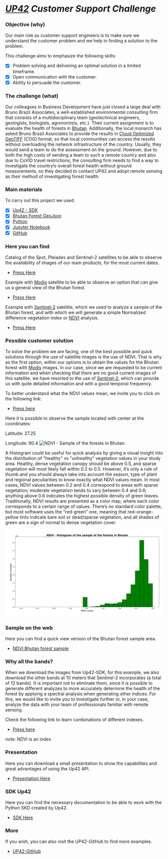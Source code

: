 # *[UP42](https://up42.com/) Customer Support Challenge*

### Objective (why)
Our main role as customer support engineers is to make sure we understand the customer problem and we help in finding a solution to the problem.

This challenge aims to emphasize the following skills:
- [x] Problem solving and delivering an optimal solution in a limited timeframe.
- [x] Open communication with the customer.
- [x] Ability to persuade the customer.

### The challenge (what)
Our colleagues in Business Development have just closed a large deal with Bruno Brazil Associates, a well-established environmental consulting firm that consists of a multidisciplinary team (geotechnical engineers, geologists, biologists, agronomists, etc.).
Their current assignment is to evaluate the health of forests in [Bhutan](https://en.wikipedia.org/wiki/Forestry_in_Bhutan). Additionally, the local monarch has asked Bruno Brazil Associates to provide the results in [Cloud Optimized GeoTIFF](https://www.cogeo.org/) (COG) format, so that local communities can access the results without overloading the network infrastructure of the country. Usually, they would send a team to do the assessment on the ground. However, due to both the high costs of sending a team to such a remote country and also due to CoVID travel restrictions, the consulting firm needs to find a way to investigate the country!s overall forest health without ground measurements, so they decided to contact UP42 and adopt remote sensing as their method of investigating forest health.

### Main materials
To carry out this project we used:
- [x] [Up42 - SDK](https://sdk.up42.com/)
- [x] [Bhutan Forest GeoJson](https://mapcruzin.com/bhutan-shapefiles/bhutan_natural.zip)
- [x] [Python](https://www.python.org/)
- [x] [Jupyter Notebook](https://jupyter.org/)
- [x] [GitHub](https://github.com/)

### Here you can find
Catalog of the Spot, Pleiades and Sentinel-2 satellites to be able to observe the availability of images of our main products, for the most current dates.
- [Press Here](https://github.com/diegoalarc/Challenge_up42/blob/main/Catalog_Search_Bhutan.ipynb)

Example with [Modis](https://en.wikipedia.org/wiki/Moderate_Resolution_Imaging_Spectroradiometer) satellite to be able to observe an option that can give us a general view of the Bhutan forest.
- [Press Here](https://github.com/diegoalarc/Challenge_up42/blob/main/Up42_Challenge_Modis.ipynb)

Example with [Sentinel-2](https://en.wikipedia.org/wiki/Sentinel-2) satellite, which we used to analyze a sample of the Bhutan forest, and with which we will generate a simple Normalized difference vegetation index or [NDVI](https://en.wikipedia.org/wiki/Normalized_difference_vegetation_index) analysis.
- [Press Here](https://github.com/diegoalarc/Challenge_up42/blob/main/Up42_Challenge_Sentinel_2.ipynb)

### Possible customer solution

To solve the problem we are facing, one of the best possible and quick solutions through the use of satellite images is the use of NDVI. That is why as the first option, within our options is to obtain the values for the Bhutan forest with [Modis](https://en.wikipedia.org/wiki/Moderate_Resolution_Imaging_Spectroradiometer) images. In our case, since we are requested to be current information and when checking that there are no good current images of this satellite, we have resorted to the use of [Sentinel-2](https://en.wikipedia.org/wiki/Sentinel-2), which can provide us with quite detailed information and with a good temporal frequency.

To better understand what the NDVI values mean, we invite you to click on the following link:
- [Press here](https://eos.com/blog/ndvi-faq-all-you-need-to-know-about-ndvi/)

Here it is possible to observe the sample located with center at the coordinates:

Latitude: 27.25 

Longitude: 90.4
![NDVI - Sample of the forests in Bhutan](https://github.com/diegoalarc/Challenge_up42/blob/main/ndvi-image.png)

A Histogram could be useful for quick analysis by giving a visual insight into the distribution of "healthy" vs "unhealthy" vegetation values in your study area.
Healthy, dense vegetation canopy should be above 0.5, and sparse vegetation will most likely fall within 0.2 to 0.5. However, it’s only a rule of thumb and you should always take into account the season, type of plant and regional peculiarities to know exactly what NDVI values mean.
In most cases, NDVI values between 0.2 and 0.4 correspond to areas with sparse vegetation; moderate vegetation tends to vary between 0.4 and 0.6; anything above 0.6 indicates the highest possible density of green leaves.
Traditionally, NDVI results are presented as a color map, where each color corresponds to a certain range of values. There’s no standard color palette, but most software uses the “red-green” one, meaning that red-orange-yellow tints indicate bare soil or dead/sparse vegetation, and all shades of green are a sign of normal to dense vegetation cover.

![Bhutan NDVI histogram](https://github.com/diegoalarc/Challenge_up42/blob/main/Bhutan_ndvi_histogram.png)

### Sample on the web
Here you can find a quick view version of the Bhutan forest sample area.

- [NDVI Bhutan forest sample](https://diegoalarc.github.io/Challenge_up42/)

### Why all the bands?
When we download the images from Up42-SDK, for this example, we also download the other bands at 10 meters that Sentinel-2 incorporates (a total of 12 bands). It is important not to eliminate them, since it is possible to generate different analyzes to more accurately determine the health of the forest by applying a spectral analysis when generating other indices. For this, we would like to invite you to investigate further or, in your case, analyze the data with your team of professionals familiar with remote sensing.

Check the following link to learn combinations of different indexes.
- [Press here](https://www.indexdatabase.de/)

note: NDVI is an index.

### Presentation
Here you can download a small presentation to show the capabilities and great advantages of using the Up42 API.
- [Presentation Here](https://github.com/diegoalarc/Challenge_up42/raw/main/Presentation_CS_Up42.pptx)

### SDK Up42
Here you can find the necessary documentation to be able to work with the Python SKD created by Up42.
- [SDK Here](https://sdk.up42.com/)

### More
If you wish, you can also visit the UP42-GitHub to find more examples.
- [UP42-GitHub ](https://github.com/up42)